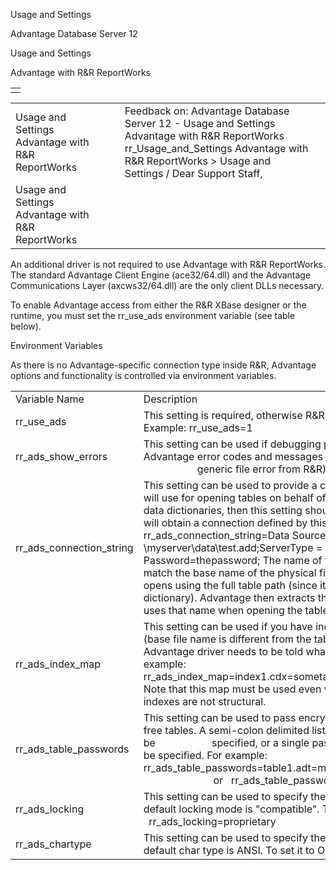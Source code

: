 Usage and Settings




Advantage Database Server 12  

Usage and Settings

Advantage with R&R ReportWorks

|  |
| --- |
|  |

|  |  |  |  |  |
| --- | --- | --- | --- | --- |
| Usage and Settings  Advantage with R&R ReportWorks |  |  | Feedback on: Advantage Database Server 12 - Usage and Settings Advantage with R&R ReportWorks rr\_Usage\_and\_Settings Advantage with R&R ReportWorks > Usage and Settings / Dear Support Staff, |  |
| Usage and Settings  Advantage with R&R ReportWorks |  |  |  |  |

An additional driver is not required to use Advantage with R&R ReportWorks. The standard Advantage Client Engine (ace32/64.dll) and the Advantage Communications Layer (axcws32/64.dll) are the only client DLLs necessary.

To enable Advantage access from either the R&R XBase designer or the runtime, you must set the rr\_use\_ads environment variable (see table below).

Environment Variables

As there is no Advantage-specific connection type inside R&R, Advantage options and functionality is controlled via environment variables.

|  |  |
| --- | --- |
| Variable Name | Description |
| rr\_use\_ads | This setting is required, otherwise R&R will not attempt to use Advantage. Example:  rr\_use\_ads=1 |
| rr\_ads\_show\_errors | This setting can be used if debugging problems and you want to see the Advantage error codes and messages as they occur (instead of getting a                     generic file error from R&R). Example:  rr\_ads\_show\_errors=1 |
| rr\_ads\_connection\_string | This setting can be used to provide a connection string that Advantage will use for opening tables on behalf of R&R ReportWorks. If you are using data dictionaries, then this setting should probably be used. Advantage will obtain a connection defined by this [connection string](ace_adsconnect101.htm).  For example,    rr\_ads\_connection\_string=Data Source = \\myserver\data\test.add;ServerType = REMOTE; User ID=theuser; Password=thepassword;    The name of the table in the dictionary must match the base name of the physical file. R&R ReportWorks requests file opens using the full table path (since it has no knowledge of the data dictionary). Advantage then extracts the table name from the path and uses that name when opening the table through the dictionary. |
| rr\_ads\_index\_map | This setting can be used if you have index files that are not structural (base file name is different from the table file name). In this case the Advantage driver needs to be told what tables the indexes belong to, for example:    rr\_ads\_index\_map=index1.cdx=sometable.dbf;index2.cdx=sometable.dbf    Note that this map must be used even when using a data dictionary if the indexes are not structural. |
| rr\_ads\_table\_passwords | This setting can be used to pass encryption passwords for encrypted free tables. A semi-colon delimited list of tablename/password pairs can be                     specified, or a single password for use with all tables can be specified. For example:    rr\_ads\_table\_passwords=table1.adt=mypassword1;table2=mypassword2                              or      rr\_ads\_table\_passwords=password\_for\_all |
| rr\_ads\_locking | This setting can be used to specify the Advantage locking mode. The default locking mode is "compatible". To specify proprietary locking use:    rr\_ads\_locking=proprietary |
| rr\_ads\_chartype | This setting can be used to specify the Advantage character type. The default char type is ANSI. To set it to OEM use:    rr\_ads\_chartype=oem |